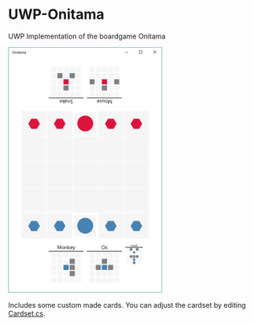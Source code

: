 # UWP-Onitama
UWP Implementation of the boardgame Onitama

<img src="onitama.png" alt="Onitama" width="313" height="500">
 
Includes some custom made cards. You can adjust the cardset by editing [Cardset.cs](/Onitama/Cardset.cs).
